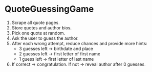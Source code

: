 # QuoteGuessingGame
1. Scrape all quote pages.
2. Store quotes and author bios.
3. Pick one quote at random.
4. Ask the user to guess the author.
5. After each wrong attempt, reduce chances and provide more hints:
    - 3 guesses left → birthdate and place
    - 2 guesses left → first letter of first name
    - 1 guess left → first letter of last name
6. If correct → congratulation.
   If not → reveal author after 0 guesses.
